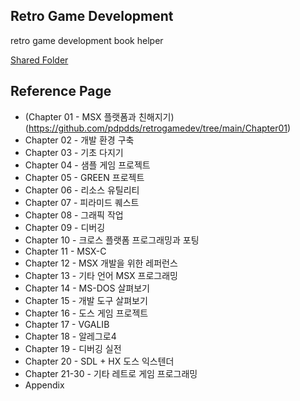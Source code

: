 ## Retro Game Development
retro game development book helper

[Shared Folder](http://naver.me/G3KwrLSz)  

## Reference Page 
* (Chapter 01 - MSX 플랫폼과 친해지기)(https://github.com/pdpdds/retrogamedev/tree/main/Chapter01)  
* Chapter 02 - 개발 환경 구축
* Chapter 03 - 기초 다지기
* Chapter 04 - 샘플 게임 프로젝트
* Chapter 05 - GREEN 프로젝트
* Chapter 06 - 리소스 유틸리티
* Chapter 07 - 피라미드 퀘스트
* Chapter 08 - 그래픽 작업
* Chapter 09 - 디버깅
* Chapter 10 - 크로스 플랫폼 프로그래밍과 포팅
* Chapter 11 - MSX-C
* Chapter 12 - MSX 개발을 위한 레퍼런스
* Chapter 13 - 기타 언어 MSX 프로그래밍
* Chapter 14 - MS-DOS 살펴보기
* Chapter 15 - 개발 도구 살펴보기
* Chapter 16 - 도스 게임 프로젝트
* Chapter 17 - VGALIB
* Chapter 18 - 알레그로4
* Chapter 19 - 디버깅 실전
* Chapter 20 - SDL + HX 도스 익스텐더 
* Chapter 21-30 - 기타 레트로 게임 프로그래밍
* Appendix
